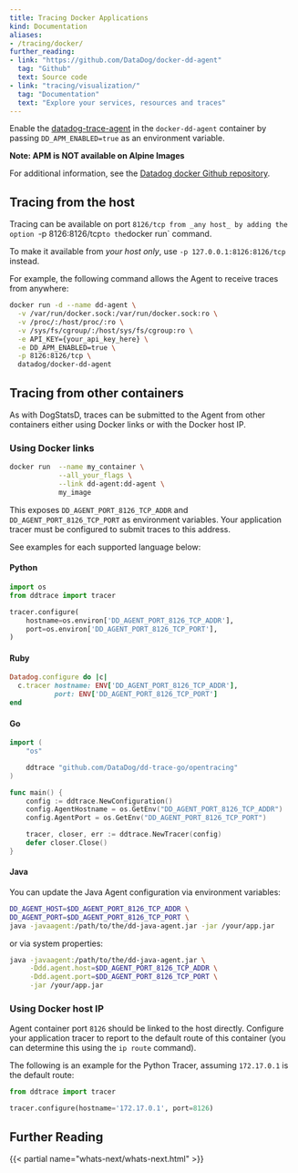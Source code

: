```yaml
---
title: Tracing Docker Applications
kind: Documentation
aliases:
- /tracing/docker/
further_reading:
- link: "https://github.com/DataDog/docker-dd-agent"
  tag: "Github"
  text: Source code
- link: "tracing/visualization/"
  tag: "Documentation"
  text: "Explore your services, resources and traces"
---
```


Enable the [datadog-trace-agent][1] in the `docker-dd-agent` container by passing `DD_APM_ENABLED=true` as an environment variable.

**Note: APM is NOT available on Alpine Images**

For additional information, see the [Datadog docker Github repository][2].

## Tracing from the host

Tracing can be available on port `8126/tcp from _any host_ by adding the option `-p 8126:8126/tcp` to the `docker run` command.

To make it available from _your host only_, use `-p 127.0.0.1:8126:8126/tcp` instead.

For example, the following command allows the Agent to receive traces from anywhere:

```bash
docker run -d --name dd-agent \
  -v /var/run/docker.sock:/var/run/docker.sock:ro \
  -v /proc/:/host/proc/:ro \
  -v /sys/fs/cgroup/:/host/sys/fs/cgroup:ro \
  -e API_KEY={your_api_key_here} \
  -e DD_APM_ENABLED=true \
  -p 8126:8126/tcp \
  datadog/docker-dd-agent
```

## Tracing from other containers

As with DogStatsD, traces can be submitted to the Agent from other containers either using Docker links or with the Docker host IP.

### Using Docker links

```bash
docker run  --name my_container \
            --all_your_flags \
            --link dd-agent:dd-agent \
            my_image
```

This exposes `DD_AGENT_PORT_8126_TCP_ADDR` and `DD_AGENT_PORT_8126_TCP_PORT` as environment variables. Your application tracer must be configured to submit traces to this address.

See examples for each supported language below:

#### Python

```python
import os
from ddtrace import tracer

tracer.configure(
    hostname=os.environ['DD_AGENT_PORT_8126_TCP_ADDR'],
    port=os.environ['DD_AGENT_PORT_8126_TCP_PORT'],
)
```

#### Ruby

```ruby
Datadog.configure do |c|
  c.tracer hostname: ENV['DD_AGENT_PORT_8126_TCP_ADDR'],
           port: ENV['DD_AGENT_PORT_8126_TCP_PORT']
end
```

#### Go

```go
import (
    "os"

    ddtrace "github.com/DataDog/dd-trace-go/opentracing"
)

func main() {
    config := ddtrace.NewConfiguration()
    config.AgentHostname = os.GetEnv("DD_AGENT_PORT_8126_TCP_ADDR")
    config.AgentPort = os.GetEnv("DD_AGENT_PORT_8126_TCP_PORT")

    tracer, closer, err := ddtrace.NewTracer(config)
    defer closer.Close()
}
```

#### Java

You can update the Java Agent configuration via environment variables:

```bash
DD_AGENT_HOST=$DD_AGENT_PORT_8126_TCP_ADDR \
DD_AGENT_PORT=$DD_AGENT_PORT_8126_TCP_PORT \
java -javaagent:/path/to/the/dd-java-agent.jar -jar /your/app.jar
```

or via system properties:

```bash
java -javaagent:/path/to/the/dd-java-agent.jar \
     -Ddd.agent.host=$DD_AGENT_PORT_8126_TCP_ADDR \
     -Ddd.agent.port=$DD_AGENT_PORT_8126_TCP_PORT \
     -jar /your/app.jar
```

### Using Docker host IP

Agent container port `8126` should be linked to the host directly. Configure your application tracer to report to the default route of this container (you can determine this using the `ip route` command).

The following is an example for the Python Tracer, assuming `172.17.0.1` is the default route:

```python
from ddtrace import tracer

tracer.configure(hostname='172.17.0.1', port=8126)
```

## Further Reading

{{< partial name="whats-next/whats-next.html" >}}

[1]: https://github.com/DataDog/datadog-trace-agent
[2]: https://github.com/DataDog/docker-dd-agent
